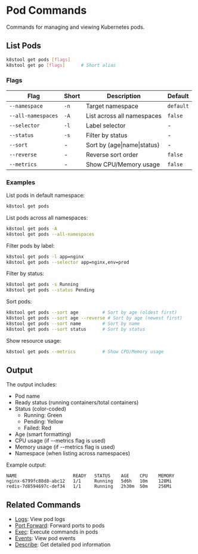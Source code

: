 # Pod Commands

Commands for managing and viewing Kubernetes pods.

## List Pods

```bash
k8stool get pods [flags]
k8stool get po [flags]      # Short alias
```

### Flags
| Flag | Short | Description | Default |
|------|-------|-------------|---------|
| `--namespace` | `-n` | Target namespace | `default` |
| `--all-namespaces` | `-A` | List across all namespaces | `false` |
| `--selector` | `-l` | Label selector | - |
| `--status` | `-s` | Filter by status | - |
| `--sort` | - | Sort by (age\|name\|status) | - |
| `--reverse` | - | Reverse sort order | `false` |
| `--metrics` | - | Show CPU/Memory usage | `false` |

### Examples

List pods in default namespace:
```bash
k8stool get pods
```

List pods across all namespaces:
```bash
k8stool get pods -A
k8stool get pods --all-namespaces
```

Filter pods by label:
```bash
k8stool get pods -l app=nginx
k8stool get pods --selector app=nginx,env=prod
```

Filter by status:
```bash
k8stool get pods -s Running
k8stool get pods --status Pending
```

Sort pods:
```bash
k8stool get pods --sort age         # Sort by age (oldest first)
k8stool get pods --sort age --reverse # Sort by age (newest first)
k8stool get pods --sort name        # Sort by name
k8stool get pods --sort status      # Sort by status
```

Show resource usage:
```bash
k8stool get pods --metrics          # Show CPU/Memory usage
```

## Output

The output includes:

- Pod name
- Ready status (running containers/total containers)
- Status (color-coded)
  - Running: Green
  - Pending: Yellow
  - Failed: Red
- Age (smart formatting)
- CPU usage (if --metrics flag is used)
- Memory usage (if --metrics flag is used)
- Namespace (when listing across namespaces)

Example output:
```
NAME                     READY   STATUS    AGE    CPU    MEMORY
nginx-6799fc88d8-abc12   1/1     Running   5d6h   10m    128Mi
redis-7d8594697c-def34   1/1     Running   2h30m  50m    256Mi
```

## Related Commands

- [Logs](logs.md): View pod logs
- [Port Forward](port-forward.md): Forward ports to pods
- [Exec](exec.md): Execute commands in pods
- [Events](events.md): View pod events
- [Describe](describe.md): Get detailed pod information 